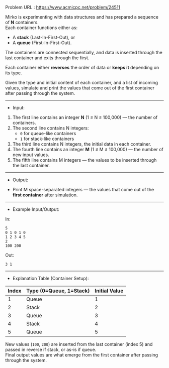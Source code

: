 Problem URL : https://www.acmicpc.net/problem/24511

Mirko is experimenting with data structures and has prepared a sequence of **N** containers.  
Each container functions either as:
- A **stack** (Last-In-First-Out), or  
- A **queue** (First-In-First-Out).

The containers are connected sequentially, and data is inserted through the last container and exits through the first.

Each container either **reverses** the order of data or **keeps it** depending on its type.

Given the type and initial content of each container, and a list of incoming values, simulate and print the values that come out of the first container after passing through the system.

---
* Input:

1. The first line contains an integer **N** (1 ≤ N ≤ 100,000) — the number of containers.
2. The second line contains N integers:
   - `0` for queue-like containers
   - `1` for stack-like containers
3. The third line contains N integers, the initial data in each container.
4. The fourth line contains an integer **M** (1 ≤ M ≤ 100,000) — the number of new input values.
5. The fifth line contains M integers — the values to be inserted through the last container.

---
* Output:

- Print M space-separated integers — the values that come out of the **first container** after simulation.

---
* Example Input/Output:

In:
```
5
0 1 0 1 0
1 2 3 4 5
2
100 200
```

Out:
```
3 1
```

---
* Explanation Table (Container Setup):

| Index | Type (0=Queue, 1=Stack) | Initial Value |
|-------|-------------------------|----------------|
| 1     | Queue                   | 1              |
| 2     | Stack                   | 2              |
| 3     | Queue                   | 3              |
| 4     | Stack                   | 4              |
| 5     | Queue                   | 5              |

New values (`100`, `200`) are inserted from the last container (index 5) and passed in reverse if stack, or as-is if queue.  
Final output values are what emerge from the first container after passing through the system.